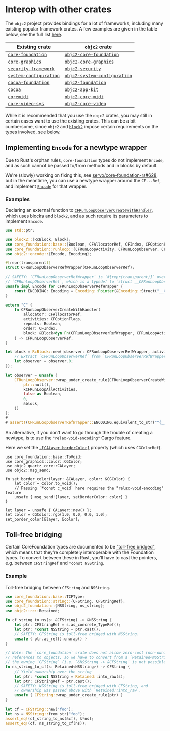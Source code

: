 # Interop with other crates

The `objc2` project provides bindings for a lot of frameworks, including many existing popular framework crates. A few examples are given in the table below, see the full list [here][all-crates].

| Existing crate                                                 | `objc2` crate                                                              |
| -------------------------------------------------------------- | -------------------------------------------------------------------------- |
| [`core-foundation`](https://docs.rs/core-foundation)           | [`objc2-core-foundation`](https://docs.rs/objc2-core-foundation)           |
| [`core-graphics`](https://docs.rs/core-graphics)               | [`objc2-core-graphics`](https://docs.rs/objc2-core-graphics)               |
| [`security-framework`](https://docs.rs/security-framework)     | [`objc2-security`](https://docs.rs/objc2-security)                         |
| [`system-configuration`](https://docs.rs/system-configuration) | [`objc2-system-configuration`](https://docs.rs/objc2-system-configuration) |
| [`cocoa-foundation`](https://docs.rs/cocoa-foundation)         | [`objc2-foundation`](https://docs.rs/objc2-foundation)                     |
| [`cocoa`](https://docs.rs/cocoa)                               | [`objc2-app-kit`](https://docs.rs/objc2-app-kit)                           |
| [`coremidi`](https://docs.rs/coremidi)                         | [`objc2-core-midi`](https://docs.rs/objc2-core-midi)                       |
| [`core-video-sys`](https://docs.rs/core-video-sys)             | [`objc2-core-video`](https://docs.rs/objc2-core-video)                     |

While it is recommended that you use the `objc2` crates, you may still in certain cases want to use the existing crates. This can be a bit cumbersome, since `objc2` and [`block2`] impose certain requirements on the types involved, see below.

[all-crates]: crate::topics::about_generated::list
[`block2`]: https://docs.rs/block2/latest/block2/


## Implementing `Encode` for a newtype wrapper

Due to Rust's orphan rules, `core-foundation` types do not implement `Encode`, and as such cannot be passed to/from methods and in blocks by default.

We're (slowly) working on fixing this, see [servo/core-foundation-rs#628], but in the meantime, you can use a newtype wrapper around the `CF...Ref`, and implement [`Encode`] for that wrapper.

[servo/core-foundation-rs#628]: https://github.com/servo/core-foundation-rs/pull/628
[`Encode`]: crate::encode::Encode


### Examples

Declaring an external function to [`CFRunLoopObserverCreateWithHandler`](https://developer.apple.com/documentation/corefoundation/1542816-cfrunloopobservercreatewithhandl?language=objc), which uses blocks and `block2`, and as such require its parameters to implement `Encode`.

```rust
use std::ptr;

use block2::{RcBlock, Block};
use core_foundation::base::{Boolean, CFAllocatorRef, CFIndex, CFOptionFlags, TCFType};
use core_foundation::runloop::{CFRunLoopActivity, CFRunLoopObserver, CFRunLoopObserverRef, kCFRunLoopAllActivities};
use objc2::encode::{Encode, Encoding};

#[repr(transparent)]
struct CFRunLoopObserverRefWrapper(CFRunLoopObserverRef);

// SAFETY: `CFRunLoopObserverRefWrapper` is `#[repr(transparent)]` over
// `CFRunLoopObserverRef`, which is a typedef to `struct __CFRunLoopObserver *`.
unsafe impl Encode for CFRunLoopObserverRefWrapper {
    const ENCODING: Encoding = Encoding::Pointer(&Encoding::Struct("__CFRunLoopObserver", &[]));
}

extern "C" {
    fn CFRunLoopObserverCreateWithHandler(
        allocator: CFAllocatorRef,
        activities: CFOptionFlags,
        repeats: Boolean,
        order: CFIndex,
        block: &Block<dyn Fn(CFRunLoopObserverRefWrapper, CFRunLoopActivity)>
    ) -> CFRunLoopObserverRef;
}

let block = RcBlock::new(|observer: CFRunLoopObserverRefWrapper, activity| {
    // Extract `CFRunLoopObserverRef` from `CFRunLoopObserverRefWrapper`
    let observer = observer.0;
});

let observer = unsafe {
    CFRunLoopObserver::wrap_under_create_rule(CFRunLoopObserverCreateWithHandler(
        ptr::null(),
        kCFRunLoopAllActivities,
        false as Boolean,
        0,
        &block,
    ))
};
#
# assert!(CFRunLoopObserverRefWrapper::ENCODING.equivalent_to_str("^{__CFRunLoopObserver=}"));
```

An alternative, if you don't want to go through the trouble of creating a newtype, is to use the `"relax-void-encoding"` Cargo feature.

Here we set the [`-[CALayer borderColor]`](https://developer.apple.com/documentation/quartzcore/calayer/1410903-bordercolor?language=objc) property (which uses `CGColorRef`).

```rust, ignore
use core_foundation::base::ToVoid;
use core_graphics::color::CGColor;
use objc2_quartz_core::CALayer;
use objc2::msg_send;

fn set_border_color(layer: &CALayer, color: &CGColor) {
    let color = color.to_void();
    // Passing `*const c_void` here requires the "relax-void-encoding" feature
    unsafe { msg_send![layer, setBorderColor: color] }
}

let layer = unsafe { CALayer::new() };
let color = CGColor::rgb(1.0, 0.0, 0.0, 1.0);
set_border_color(&layer, &color);
```


## Toll-free bridging

Certain CoreFoundation types are documented to be ["toll-free bridged"], which means that they're completely interoperable with the Foundation types. To convert between these in Rust, you'll have to cast the pointers, e.g. between `CFStringRef` and `*const NSString`.

["toll-free bridged"]: https://developer.apple.com/library/archive/documentation/CoreFoundation/Conceptual/CFDesignConcepts/Articles/tollFreeBridgedTypes.html


### Example

Toll-free bridging between `CFString` and `NSString`.

```rust
use core_foundation::base::TCFType;
use core_foundation::string::{CFString, CFStringRef};
use objc2_foundation::{NSString, ns_string};
use objc2::rc::Retained;

fn cf_string_to_ns(s: &CFString) -> &NSString {
    let ptr: CFStringRef = s.as_concrete_TypeRef();
    let ptr: *const NSString = ptr.cast();
    // SAFETY: CFString is toll-free bridged with NSString.
    unsafe { ptr.as_ref().unwrap() }
}

// Note: The `core_foundation` crate does not allow zero-cost (non-owning)
// references to objects, so we have to convert from a `Retained<NSString>` to
// the owning `CFString` (i.e. `&NSString -> &CFString` is not possible).
fn ns_string_to_cf(s: Retained<NSString>) -> CFString {
    // Yield ownership over the string
    let ptr: *const NSString = Retained::into_raw(s);
    let ptr: CFStringRef = ptr.cast();
    // SAFETY: NSString is toll-free bridged with CFString, and
    // ownership was passed above with `Retained::into_raw`.
    unsafe { CFString::wrap_under_create_rule(ptr) }
}

let cf = CFString::new("foo");
let ns = NSString::from_str("foo");
assert_eq!(cf_string_to_ns(&cf), &*ns);
assert_eq!(cf, ns_string_to_cf(ns));
```
